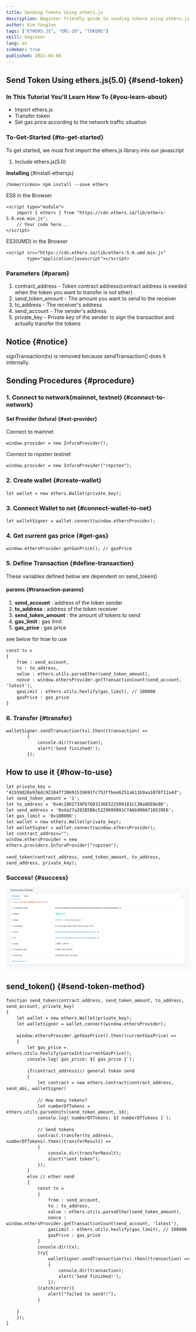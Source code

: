 ```yaml
---
title: Sending Tokens Using ethers.js
description: Beginner friendly guide to sending tokens using ethers.js.
author: Kim YongJun
tags: ["ETHERS.JS", "ERC-20", "TOKENS"]
skill: beginner
lang: en
sidebar: true
published: 2021-04-06
---
```




## Send Token Using ethers.js(5.0) {#send-token}

### In This Tutorial You'll Learn How To {#you-learn-about}
* Import ethers.js
* Transfer token
* Set gas price according to the network traffic situation

### To-Get-Started {#to-get-started}
To get started, we must first import the ethers.js library into our javascript 
1. Include ethers.js(5.0)

**Installing** {#install-ethersjs}
```
/home/ricmoo> npm install --save ethers
```

ES6 in the Browser
```
<script type="module">
    import { ethers } from "https://cdn.ethers.io/lib/ethers-5.0.esm.min.js";
    // Your code here...
</script>
```

ES3(UMD) in the Browser
```
<script src="https://cdn.ethers.io/lib/ethers-5.0.umd.min.js"
        type="application/javascript"></script>
```
### Parameters {#param}
1. contract_address - Token contract address(contract address is needed when the token you want to transfer is not ether)
2. send_token_amount - The amount you want to send to the receiver
3. to_address - The receiver's address
4. send_account - The sender's address
5. private_key - Private key of the sender to sign the transaction and actually transfer the tokens

## Notice {#notice}
signTransaction(tx) is removed because sendTransaction() does it internally.



## Sending Procedures {#procedure}
### 1. Connect to network(mainnet, testnet) {#connect-to-network}
#### Set Provider (Infura) {#set-provider}
Connect to mainnet
```
window.provider = new InfuraProvider();
```
Connect to ropsten testnet
```
window.provider = new InfuraProvider("ropsten");
```
### 2. Create wallet {#create-wallet}
```
let wallet = new ethers.Wallet(private_key);
```
### 3. Connect Wallet to net {#connect-wallet-to-net}
```
let walletSigner = wallet.connect(window.ethersProvider);
```
### 4. Get current gas price {#get-gas}
```
window.ethersProvider.getGasPrice(); // gasPrice
```
### 5. Define Transaction {#define-transaction}
These variables defined below are dependent on send_token()

#### params {#transaction-params}
1. **send_account** : address of the token sender
2. **to_address** : address of the token receiver
3. **send_token_amount** : the amount of tokens to send
4. **gas_limit** : gas limit
5. **gas_price** : gas price

see below for how to use
```
const tx = 
{
	from : send_account,
	to : to_address,
	value : ethers.utils.parseEther(send_token_amount),
	nonce : window.ethersProvider.getTransactionCount(send_account, 'latest'),
	gasLimit : ethers.utils.hexlify(gas_limit), // 100000
	gasPrice : gas_price
}
```
### 6. Transfer {#transfer}
```
walletSigner.sendTransaction(tx).then((transaction) => 
		{
			console.dir(transaction);
			alert('Send finished!');
		});
```

## How to use it {#how-to-use}
```
let private_key = "41559d28e936dc92104ff30691519693fc753ffbee6251a611b9aa1878f12a4d";
let send_token_amount = '1';
let to_address = '0x4c10D2734Fb76D3236E522509181CC3Ba8DE0e80';
let send_address = '0xda27a282B5B6c5229699891CfA6b900A716539E6';
let gas_limit = '0x100000';
let wallet = new ethers.Wallet(private_key);
let walletSigner = wallet.connect(window.ethersProvider);
let contract_address="";
window.ethersProvider = new ethers.providers.InfuraProvider("ropsten");

send_token(contract_address, send_token_amount, to_address, send_address, private_key);
```
### Success! {#success}
![image of transaction done successfully](./113803937-7f35fd80-9798-11eb-960c-b2ae90baf84f.png)


## send_token() {#send-token-method}
```
function send_token(contract_address, send_token_amount, to_address, send_account, private_key)
{
	let wallet = new ethers.Wallet(private_key);
	let walletSigner = wallet.connect(window.ethersProvider);

	window.ethersProvider.getGasPrice().then((currentGasPrice) => 
	{
		let gas_price = ethers.utils.hexlify(parseInt(currentGasPrice));
		console.log(`gas_price: ${ gas_price }`);

		if(contract_address)// general token send
		{
			let contract = new ethers.Contract(contract_address, send_abi, walletSigner)
			
			// How many tokens?
			let numberOfTokens = ethers.utils.parseUnits(send_token_amount, 18);
			console.log(`numberOfTokens: ${ numberOfTokens }`);
			
			// Send tokens
			contract.transfer(to_address, numberOfTokens).then((transferResult) =>
			{
				console.dir(transferResult);
				alert("sent token");
			});
		}
		else // ether send
		{
			const tx = 
			{
				from : send_account,
				to : to_address,
				value : ethers.utils.parseEther(send_token_amount),
				nonce : window.ethersProvider.getTransactionCount(send_account, 'latest'),
				gasLimit : ethers.utils.hexlify(gas_limit), // 100000
				gasPrice : gas_price
			}
			console.dir(tx);
			try{
				walletSigner.sendTransaction(tx).then((transaction) => 
				{
					console.dir(transaction);
					alert('Send finished!');
				});
			}catch(error){
				alert("failed to send!!");
			}

	}
	});
}
```
